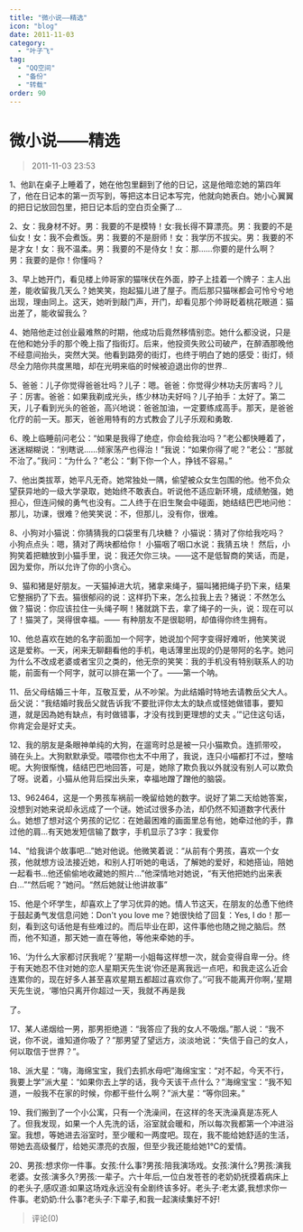 ```yaml
---
title: "微小说——精选"
icon: "blog"
date: 2011-11-03
category:
  - "叶子飞"
tag:
  - "QQ空间"
  - "备份"
  - "转载"
order: 90
---
```

# 微小说——精选
> 2011-11-03 23:53


1、他趴在桌子上睡着了，她在他包里翻到了他的日记，这是他暗恋她的第四年了，他在日记本的第一页写到，等把这本日记本写完，他就向她表白。她小心翼翼的把日记放回包里，把日记本后的空白页全撕了…

2、女：我身材不好。男：我要的不是模特！女∶我长得不算漂亮。男：我要的不是仙女！女：我不会煮饭。男：我要的不是厨师！女：我学历不拔尖。男：我要的不是才女！女：我不温柔。男：我要的不是侍女！女：那……你要的是什么啊？ 男：我要的是你！你懂吗？

3、早上她开门，看见楼上帅哥家的猫咪伏在外面，脖子上挂着一个牌子：主人出差，能收留我几天么？­她笑笑，抱起猫儿进了屋子。­而后那只猫咪都会可怜兮兮地出现，理由同上。­这天，她听到敲门声，开门，却看见那个帅哥眨着桃花眼道：­猫出差了，能收留我么？

4、她陪他走过创业最难熬的时期，他成功后竟然移情别恋。她什么都没说，只是在他和她分手的那个晚上指了指街灯。后来，他投资失败公司破产，在醉酒那晚他不经意间抬头，突然大哭。他看到路旁的街灯，也终于明白了她的感受：街灯，倾尽全力陪你共度黑暗，却在光明来临的时候被迫退出你的世界..

5、爸爸：儿子你觉得爸爸壮吗？儿子：嗯。爸爸：你觉得少林功夫厉害吗？儿子：厉害。爸爸：如果我剃成光头，练少林功夫好吗？儿子拍手：太好了。第二天，儿子看到光头的爸爸，高兴地说：爸爸加油，一定要练成高手。那天，是爸爸化疗的前一天。那天，爸爸用特有的方式教会了儿子乐观和勇敢.

6、晚上临睡前问老公：“如果是我得了绝症，你会给我治吗？”老公都快睡着了，迷迷糊糊说：“别瞎说……倾家荡产也得治！”我说：“如果你得了呢？”老公：“那就不治了。”我问：“为什么？”老公：“剩下你一个人，挣钱不容易。”

7、他出类拔萃，她平凡无奇。她常独处一隅，偷望被众女生包围的他。他不负众望获异地的一级大学录取，她始终不敢表白。听说他不适应新环境，成绩勉强，她担心，但连问候的勇气也没有。二人终于在旧生聚会中碰面，她结结巴巴地问他：那儿，功课，很难？他笑笑说：不，但那儿，没有你，很难。

8、小狗对小猫说：你猜猜我的口袋里有几块糖？ 小猫说：猜对了你给我吃吗？ 小狗点点头：嗯，猜对了两块都给你！ 小猫咽了咽口水说：我猜五块！ 然后，小狗笑着把糖放到小猫手里，说：我还欠你三块。——这不是低智商的笑话，而是，因为爱你，所以允许了你的小贪心。

9、猫和猪是好朋友。一天猫掉进大坑，猪拿来绳子，猫叫猪把绳子扔下来，结果它整捆扔了下去。猫很郁闷的说：这样扔下来，怎么拉我上去？猪说：不然怎么做？猫说：你应该拉住一头绳子啊！猪就跳下去，拿了绳子的一头，说：现在可以了！猫哭了，哭得很幸福。—— 有种朋友不是很聪明，却值得你终生拥有。

10、他总喜欢在她的名字前面加一个阿字，她说加个阿字变得好难听，他笑笑说这是爱称。一天，闲来无聊翻看他的手机，电话薄里出现的仍是带阿的名字。她问为什么不改成老婆或者宝贝之类的，他无奈的笑笑：我的手机没有特别联系人的功能，前面有一个阿字，就可以排在第一个了。——第一个呐。

11、岳父母结婚三十年，互敬互爱，从不吵架。为此结婚时特地去请教岳父大人。岳父说：“我结婚时我岳父就告诉我‘不要批评你太太的缺点或怪她做错事，要知道，就是因為她有缺点，有时做错事，才没有找到更理想的丈夫 。’”记住这句话，你肯定会是好丈夫。

12、我的朋友是条眼神单纯的大狗，在遛弯时总是被一只小猫欺负。连抓带咬，骑在头上。大狗默默承受。喂喂你也太不中用了，我说，连只小喵都打不过，整啥呢。大狗很惭愧，结结巴巴地回答，可是，她除了欺负我以外就没有别人可以欺负了呀。说着，小猫从他背后探出头来，幸福地蹭了蹭他的脑袋。

13、962464，这是一个男孩车祸前一晚留给她的数字。说好了第二天给她答案，没想到对她来说却永远成了一个谜。她试过很多办法，却仍然不知道数字代表什么。她想了想对这个男孩的记忆：在她最困难的画面里总有他，她牵过他的手，靠过他的肩...有天她发短信输了数字，手机显示了3字：我爱你

14、“给我讲个故事吧...”她对他说。他微笑着说：“从前有个男孩，喜欢一个女孩，他就想方设法接近她，和别人打听她的电话，了解她的爱好，和她搭讪，陪她一起看书...他还偷偷地收藏她的照片...”他深情地对她说，“有天他把她约出来表白...”“然后呢？”她问。“然后她就让他讲故事”

15、他是个坏学生，却喜欢上了学习优异的她。情人节这天，在朋友的怂恿下他终于鼓起勇气发信息问她：Don't you love me？她很快给了回复：Yes, I do！那一刻，看到这句话他是有些难过的。而后毕业在即，这件事他也随之抛之脑后。然而，他不知道，那天她一直在等他，等他来牵她的手。

16、‘为什么大家都讨厌我呢？’星期一小姐每这样想一次，就会变得自卑一分。终于有天她忍不住对她的恋人星期天先生说‘你还是离我远一点吧，和我走这么近会连累你的，现在好多人甚至喜欢星期五都超过喜欢你了。’‘可我不能离开你啊，’星期天先生说，‘哪怕只离开你超过一天，我就不再是我

了。

17、某人递烟给一男，那男拒绝道：“我答应了我的女人不吸烟。”那人说：“我不说，你不说，谁知道你吸了？”那男望了望远方，淡淡地说：“失信于自己的女人，何以取信于世界？”。

18、派大星：“嗨，海绵宝宝，我们去抓水母吧”海绵宝宝：“对不起，今天不行，我要上学”派大星：“如果你去上学的话，我今天该干点什么？”海绵宝宝：“我不知道，一般我不在家的时候，你都干些什么啊？”派大星：“等你回来。”

19、我们搬到了一个小公寓，只有一个洗澡间，在这样的冬天洗澡真是冻死人了。但我发现，如果一个人先洗的话，浴室就会暖和，所以每次我都第一个冲进浴室。我想，等她进去浴室时，至少暖和一两度吧。现在，我不能给她舒适的生活，带她去高级餐厅，给她买漂亮的衣服，但至少我还能给她1℃的爱情。

20、男孩:想求你一件事。女孩:什么事?男孩:陪我演场戏。女孩:演什么?男孩:演我老婆。女孩:演多久?男孩:一辈子。六十年后,一位白发苍苍的老奶奶抚摸着病床上的老头子,感叹道:如果这场戏永远没有全剧终该多好。老头子:老太婆,我想求你一件事。老奶奶:什么事?老头子:下辈子,和我一起演续集好不好!
> 评论(0)

